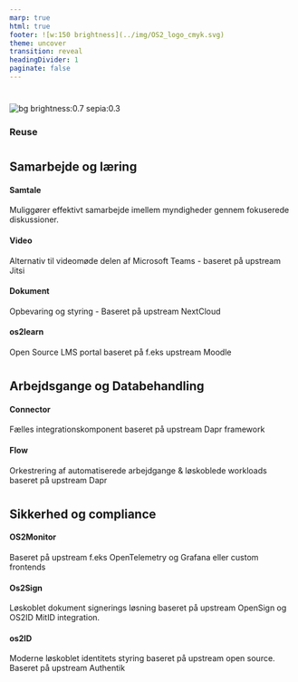 ```yaml
---
marp: true
html: true
footer: ![w:150 brightness](../img/OS2_logo_cmyk.svg)
theme: uncover
transition: reveal
headingDivider: 1
paginate: false
---
```


#
<!-- _header: Bestyrelsesseminar 2025 -->
<!-- class: invert-->
![bg brightness:0.7 sepia:0.3](https://images.pexels.com/photos/5477774/pexels-photo-5477774.jpeg)
### Reuse
### 

#
## Samarbejde og læring


#### Samtale
Muliggører effektivt samarbejde imellem myndigheder gennem fokuserede diskussioner.
#### Video
Alternativ til videomøde delen af Microsoft Teams - baseret på upstream Jitsi


#### Dokument
Opbevaring og styring - Baseret på upstream NextCloud

#### os2learn
Open Source LMS portal baseret på f.eks upstream Moodle

#
## Arbejdsgange og Databehandling

#### Connector
Fælles integrationskomponent baseret på upstream Dapr framework

#### Flow 
Orkestrering af automatiserede arbejdgange & løskoblede workloads baseret på upstream Dapr

#
## Sikkerhed og compliance

#### OS2Monitor 
Baseret på upstream f.eks OpenTelemetry og Grafana eller custom frontends

#### Os2Sign
Løskoblet dokument signerings løsning baseret på upstream OpenSign og OS2ID MitID integration.

#### os2ID
Moderne løskoblet identitets styring baseret på upstream open source. Baseret på upstream Authentik